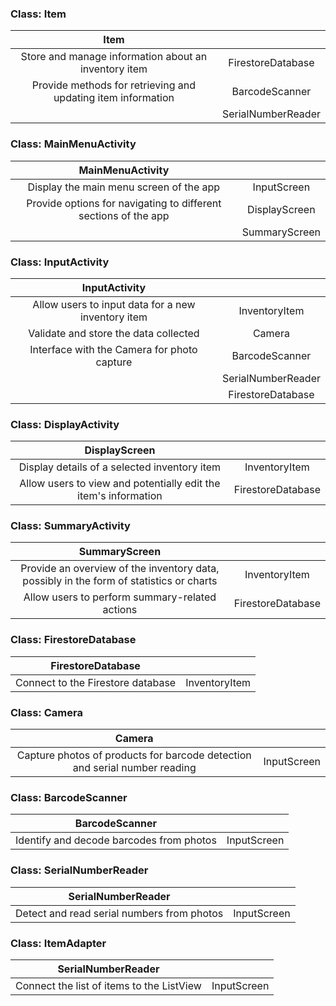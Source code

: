 ### Class: Item

| Item ||
| :--------: | :--------: |
| Store and manage information about an inventory item   | FirestoreDatabase |
| Provide methods for retrieving and updating item information   | BarcodeScanner |
|   | SerialNumberReader |

### Class: MainMenuActivity

| MainMenuActivity ||
| :--------: | :--------: |
| Display the main menu screen of the app   | InputScreen |
| Provide options for navigating to different sections of the app   | DisplayScreen |
|   | SummaryScreen |

### Class: InputActivity

| InputActivity ||
| :--------: | :--------: |
| Allow users to input data for a new inventory item   | InventoryItem |
| Validate and store the data collected   | Camera |
| Interface with the Camera for photo capture   | BarcodeScanner |
|   | SerialNumberReader |
|   | FirestoreDatabase |

### Class: DisplayActivity

| DisplayScreen ||
| :--------: | :--------: |
| Display details of a selected inventory item   | InventoryItem |
| Allow users to view and potentially edit the item's information   | FirestoreDatabase |

### Class: SummaryActivity

| SummaryScreen ||
| :--------: | :--------: |
| Provide an overview of the inventory data, possibly in the form of statistics or charts   | InventoryItem |
| Allow users to perform summary-related actions   | FirestoreDatabase |

### Class: FirestoreDatabase

| FirestoreDatabase ||
| :--------: | :--------: |
| Connect to the Firestore database   | InventoryItem |

### Class: Camera

| Camera ||
| :--------: | :--------: |
| Capture photos of products for barcode detection and serial number reading   | InputScreen |


### Class: BarcodeScanner

| BarcodeScanner ||
| :--------: | :--------: |
| Identify and decode barcodes from photos   | InputScreen |

### Class: SerialNumberReader

| SerialNumberReader ||
| :--------: | :--------: |
| Detect and read serial numbers from photos   | InputScreen |

### Class: ItemAdapter

| SerialNumberReader ||
| :--------: | :--------: |
| Connect the list of items to the ListView   | InputScreen |
